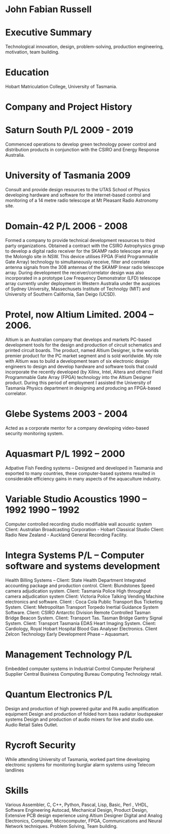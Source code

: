 # John Fabian Russell 

# Executive Summary
Technological innovation, design, problem-solving, production engineering,
motivation, team building.
# Education
Hobart Matriculation College, University of Tasmania.
# Company and Project History
# Saturn South P/L 2009 - 2019
Commenced operations to develop green technology power control and distribution
products in conjunction with the CSIRO and Energy Response Australia.
# University of Tasmania 2009 
Consult and provide design resources to the UTAS School of Physics developing
hardware and software for the internet-based control and monitoring of a 14 metre
radio telescope at Mt Pleasant Radio Astronomy site.
# Domain-42 P/L 2006 - 2008
Formed a company to provide technical development resources to third party
organizations. Obtained a contract with the CSIRO Astrophysics group to develop a
digital radio receiver for the SKAMP radio telescope array at the Molonglo site in
NSW. This device utilises FPGA (Field Programmable Gate Array) technology to
simultaneously receive, filter and correlate antenna signals from the 308 antennas of
the SKAMP linear radio telescope array. 
During development the receiver/correlator design was also incorporated in a
prototype Low Frequency Demonstrator (LFD) telescope array currently under
deployment in Western Australia under the auspices of Sydney University,
Massechusets Institute of Technolgy (MIT) and University of Southern California,
San Deigo (UCSD).
# Protel, now Altium Limited. 2004 – 2006.
Altium is an Australian company that develops and markets PC-based development
tools for the design and production of circuit schematics and printed circuit boards.
The product, named Altium Designer, is the worlds premier product for the PC
market segment and is sold worldwide.
My role with Altium was to build a development team of six electronic design
engineers to design and develop hardware and software tools that could incorporate
the recently developed (by Xilinx, Intel, Altera and others) Field Programmable Gate
Array (FPGA) technology into the Altium Designer product.
During this period of employment I assisted the University of Tasmania Physics
department in designing and producing an FPGA-based correlator.
# Glebe Systems 2003 - 2004
Acted as a corporate mentor for a company developing video-based security
monitoring system.
# Aquasmart P/L 1992 – 2000
Adpative Fish Feeding systems – Designed and developed in Tasmania and exported
to many countries, these computer-based systems resulted in considerable efficiency
gains in many aspects of the aquaculture industry.
# Variable Studio Acoustics 1990 – 1992 1990 – 1992 
Computer controlled recording studio modifiable wall acoustic system
Client: Australian Broadcasting Corporation - Hobart Classical Studio
Client: Radio New Zealand - Auckland General Recording Facility.
# Integra Systems P/L – Computer software and systems development
Health Billing Systems – Client: State Health Department
Integrated accounting package and production control. Client: Blundstones
Speed camera adjudication system. Client: Tasmania Police
High throughput camera adjudication system Client: Victoria Police
Talking Vending Machine electronics and software. Client : Coca Cola
Public Transport Bus Ticketing System. Client: Metropolitan Transport
Torpedo Inertial Guidance System Software. Client: CSIRO Antarctic Division
Remote Controlled Tasman Bridge Beacon System. Client: Transport Tas.
Tasman Bridge Gantry Signal System. Client: Transport Tasmania
EDAS Heart Imaging System. Client: Cardiology, Royal Hobart Hospital
Blood Gas Analyser Electronics. Client Zelcon Technology
Early Development Phase – Aquasmart.
# Management Technology P/L
Embedded computer systems in Industrial Control
Computer Peripheral Supplier
Central Business Computing Bureau
Computing Technology retail.
# Quantum Electronics P/L
Design and production of high powered guitar and PA audio amplification equipment
Design and production of folded horn bass radiator loudspeaker systems
Design and production of audio mixers for live and studio use.
Audio Retail Sales Outlet.
# Rycroft Security
While attending University of Tasmania, worked part time developing electronic
systems for monitoring burglar alarm systems using Telecom landlines
# Skills
Various Assembler, C, C++, Python, Pascal, Lisp, Basic, Perl , VHDL, Software Engineering
Autocad, Mechanical Design, Product Design, Extensive PCB design experience
using Altium Designer
Digital and Analog Electronics, Computer, Microcomputer, FPGA, Communications
and Neural Network techniques.
Problem Solving, Team building.
